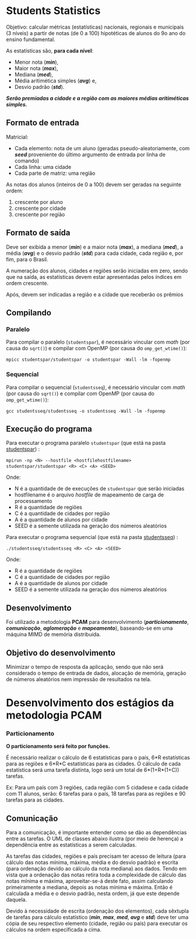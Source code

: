 # Students Statistics

Objetivo: calcular métricas (estatísticas) nacionais, regionais e
municipais (3 níveis) a partir de notas (de 0 a 100) hipotéticas de
alunos do 9o ano do ensino fundamental.

As estatísticas são, **para cada nível**:

- Menor nota (***min***),
- Maior nota (***max***),
- Mediana (***med***),
- Média aritimética simples (***avg***) e,
- Desvio padrão (***std***).

***Serão premiadas a cidade e a região com as maiores médias aritiméticas simples.***

## Formato de entrada

Matricial:

- Cada elemento: nota de um aluno (geradas pseudo-aleatoriamente, com ***seed*** proveniente do último argumento de entrada por linha de comando)
- Cada linha: uma cidade
- Cada parte de matriz: uma região

As notas dos alunos (inteiros de 0 a 100) devem ser geradas na seguinte ordem:

1. crescente por aluno
1. crescente por cidade
1. crescente por região

## Formato de saída

Deve ser exibida a menor (***min***) e a maior nota (***max***), a mediana (***med***), a média (***avg***) e o desvio padrão (***std***) para cada cidade, cada região e, por fim, para o Brasil.

A numeração dos alunos, cidades e regiões serão iniciadas em zero, sendo que na saída, as estatísticas devem estar apresentadas pelos índices em ordem crescente.

Após, devem ser indicadas a região e a cidade que receberão os prêmios

## Compilando

### Paralelo

Para compilar o paralelo (`studentspar`), é necessário vincular com *math* (por causa do `sqrt()`) e compilar com OpenMP (por causa do `omp_get_wtime()`):

```
mpicc studentspar/studentspar -o studentspar -Wall -lm -fopenmp
``` 

### Sequencial

Para compilar o sequencial (`studentsseq`), é necessário vincular com *math* (por causa do `sqrt()`) e compilar com OpenMP (por causa do `omp_get_wtime()`):

```
gcc studentsseq/studentsseq -o studentsseq -Wall -lm -fopenmp
``` 

## Execução do programa

Para executar o programa paralelo `studentspar` (que está na pasta [studentspar](./studentspar)) :

```
mpirun -np <N> --hostfile <hostfilehostfilename> studentspar/studentspar <R> <C> <A> <SEED>
```

Onde:

- N é a quantidade de de execuções de `studentspar` que serão iniciadas
- hostfilename é o arquivo *hostfile* de mapeamento de carga de processamento
- R é a quantidade de regiões
- C é a quantidade de cidades por região
- A é a quantidade de alunos por cidade
- SEED é a semente utilizada na geração dos números aleatórios

Para executar o programa sequencial (que está na pasta [studentsseq](./studentsseq)) :

```
./studentsseq/studentsseq <R> <C> <A> <SEED>
```

Onde:

- R é a quantidade de regiões
- C é a quantidade de cidades por região
- A é a quantidade de alunos por cidade
- SEED é a semente utilizada na geração dos números aleatórios

## Desenvolvimento

Foi utilizado a metodologia **PCAM** para desenvolvimento (***particionamento***, ***comunicação***, ***aglomeração*** e ***mapeamento***), baseando-se em uma máquina MIMD de memória distribuida.

## Objetivo do desenvolvimento

Minimizar o tempo de resposta da aplicação, sendo que não será considerado o tempo de entrada de dados, alocação de memória, geração de números aleatórios nem impressão de resultados na tela. 

# Desenvolvimento dos estágios da metodologia PCAM

### Particionamento

**O particionamento será feito por funções.**

É necessário realizar o cálculo de 6 estatísticas para o país, 6\*R estatísticas para as regiões e 6\*R\*C estatísticas para as cidades. O cálculo de cada estatística será uma tarefa distinta, logo será um total de 6\*(1+R\*(1+C)) tarefas.

Ex: Para um país com 3 regiões, cada região com 5 cidadese e cada cidade com 11 alunos, serão: 6 tarefas para o país, 18 tarefas para as regiões e 90 tarefas para as cidades.

## Comunicação

Para a comunicação, é importante entender como se dão as dependências entre as tarefas. O UML de classes abaixo ilustra (por meio de herença) a dependência entre as estatísticas a serem calculadas.

[comment]:![](.README_images/tasks_dependencies.png)

As tarefas das cidades, regiões e país precisam ter acesso de leitura (para cálculo das notas mínima, máxima, média e do desvio padrão) e escrita (para ordenação devido ao cálculo da nota mediana) aos dados. Tendo em vista que a ordenação das notas retira toda a complexidade de cálculo das notas mínima e máxima, aproveitar-se-á deste fato, assim calculando primeiramente a mediana, depois as notas mínima e máxima. Então é calculada a média e o desvio padrão, nesta ordem, já que este depende daquela.

Devido à necessidade de escrita (ordenação dos elementos), cada sêxtupla de tarefas para cálculo estatístico (***min***, ***max***, ***med***, ***avg*** e ***std***) deve ter uma cópia de seu respectivo elemento (cidade, região ou país) para executar os cálculos na ordem especificada a cima.